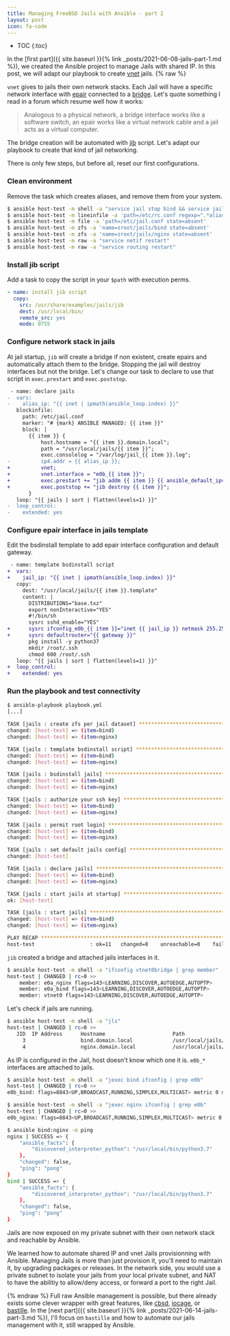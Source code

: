 ```yaml
---
title: Managing FreeBSD Jails with Ansible - part 2
layout: post
icon: fa-code
---
```

* TOC
{:toc}

In the [first part]({{ site.baseurl }}{% link _posts/2021-06-08-jails-part-1.md %}), we created the Ansible project to manage Jails with shared IP. In this post, we will adapt our playbook to create [vnet](https://www.unix.com/man-page/freebsd/9/vimage/) jails.
{% raw %}

``vnet`` gives to jails their own network stacks. Each Jail will have a specific network interface with [epair](https://www.freebsd.org/cgi/man.cgi?query=epair&sektion=4&manpath=freebsd-release-ports) connected to a [bridge](https://www.freebsd.org/cgi/man.cgi?query=bridge&sektion=4&manpath=freebsd-release-ports). Let's quote something I read in a forum which resume well how it works:

> Analogous to a physical network, a bridge interface works like a software switch, an epair works like a virtual network cable and a jail acts as a virtual computer.

The bridge creation will be automated with [jib](https://github.com/freebsd/freebsd-src/blob/373ffc62c158e52cde86a5b934ab4a51307f9f2e/share/examples/jails/jib) script.
Let's adapt our playbook to create that kind of jail networking.

There is only few steps, but before all, reset our first configurations.

### Clean environment

Remove the task which creates aliases, and remove them from your system.
```bash
$ ansible host-test -m shell -a "service jail stop bind && service jail stop nginx"
$ ansible host-test -m lineinfile -a 'path=/etc/rc.conf regexp=".*alias.*" state=absent'
$ ansible host-test -m file -a 'path=/etc/jail.conf state=absent'
$ ansible host-test -m zfs -a 'name=zroot/jails/bind state=absent'
$ ansible host-test -m zfs -a 'name=zroot/jails/nginx state=absent'
$ ansible host-test -m raw -a "service netif restart"
$ ansible host-test -m raw -a "service routing restart"
```

### Install jib script
Add a task to copy the script in your ``$path`` with execution perms.
```yaml
- name: install jib script
  copy:
    src: /usr/share/examples/jails/jib
    dest: /usr/local/bin/
    remote_src: yes
    mode: 0755
```

### Configure network stack in jails
At jail startup, ``jib`` will create a bridge if non existent, create epairs and automatically attach them to the bridge. Stopping the jail will destroy interfaces but not the bridge.
Let's change our task to declare to use that script in ``exec.prestart`` and ``exec.poststop``.
```diff
 - name: declare jails
-  vars:
-    alias_ip: "{{ inet | ipmath(ansible_loop.index) }}"
   blockinfile:
     path: /etc/jail.conf
     marker: "# {mark} ANSIBLE MANAGED: {{ item }}"
     block: |
       {{ item }} {
           host.hostname = "{{ item }}.domain.local";
           path = "/usr/local/jails/{{ item }}";
           exec.consolelog = "/var/log/jail_{{ item }}.log";
-          ip4.addr = {{ alias_ip }};
+          vnet;
+          vnet.interface = "e0b_{{ item }}";
+          exec.prestart += "jib addm {{ item }} {{ ansible_default_ipv4.interface }}";
+          exec.poststop += "jib destroy {{ item }}";
       }
   loop: "{{ jails | sort | flatten(levels=1) }}"
-  loop_control:
-    extended: yes
```

### Configure epair interface in jails template
Edit the bsdinstall template to add epair interface configuration and default gateway.
```diff
 - name: template bsdinstall script
+  vars:
+    jail_ip: "{{ inet | ipmath(ansible_loop.index) }}"
   copy:
     dest: "/usr/local/jails/{{ item }}.template"
     content: |
       DISTRIBUTIONS="base.txz"
       export nonInteractive="YES"
       #!/bin/sh
       sysrc sshd_enable="YES"
+      sysrc ifconfig_e0b_{{ item }}="inet {{ jail_ip }} netmask 255.255.255.0"
+      sysrc defaultrouter="{{ gateway }}"
       pkg install -y python37
       mkdir /root/.ssh
       chmod 600 /root/.ssh
   loop: "{{ jails | sort | flatten(levels=1) }}"
+  loop_control:
+    extended: yes
```

### Run the playbook and test connectivity
```bash
$ ansible-playbook playbook.yml
[...]

TASK [jails : create zfs per jail dataset] ***************************************
changed: [host-test] => (item=bind)
changed: [host-test] => (item=nginx)

TASK [jails : template bsdinstall script] ****************************************
changed: [host-test] => (item=bind)
changed: [host-test] => (item=nginx)

TASK [jails : bsdinstall jails] **************************************************
changed: [host-test] => (item=bind)
changed: [host-test] => (item=nginx)

TASK [jails : authorize your ssh key] ********************************************
changed: [host-test] => (item=bind)
changed: [host-test] => (item=nginx)

TASK [jails : permit root login] *************************************************
changed: [host-test] => (item=bind)
changed: [host-test] => (item=nginx)

TASK [jails : set default jails config] ******************************************
changed: [host-test]

TASK [jails : declare jails] *****************************************************
changed: [host-test] => (item=bind)
changed: [host-test] => (item=nginx)

TASK [jails : start jails at startup] ********************************************
ok: [host-test]

TASK [jails : start jails] *******************************************************
changed: [host-test] => (item=bind)
changed: [host-test] => (item=nginx)

PLAY RECAP ***********************************************************************
host-test                  : ok=11   changed=8    unreachable=0    failed=0    skipped=0    rescued=0    ignored=0
```
``jib`` created a bridge and attached jails interfaces in it.
```bash
$ ansible host-test -m shell -a "ifconfig vtnet0bridge | grep member"
host-test | CHANGED | rc=0 >>
	member: e0a_nginx flags=143<LEARNING,DISCOVER,AUTOEDGE,AUTOPTP>
	member: e0a_bind flags=143<LEARNING,DISCOVER,AUTOEDGE,AUTOPTP>
	member: vtnet0 flags=143<LEARNING,DISCOVER,AUTOEDGE,AUTOPTP>
```
Let's check if jails are running.
```bash
$ ansible host-test -m shell -a "jls"
host-test | CHANGED | rc=0 >>
   JID  IP Address      Hostname                      Path
     3                  bind.domain.local             /usr/local/jails/bind
     4                  nginx.domain.local            /usr/local/jails/nginx

```
As IP is configured in the Jail, host doesn't know which one it is.
``e0b_*`` interfaces are attached to jails.
```bash
$ ansible host-test -m shell -a "jexec bind ifconfig | grep e0b"
host-test | CHANGED | rc=0 >>
e0b_bind: flags=8843<UP,BROADCAST,RUNNING,SIMPLEX,MULTICAST> metric 0 mtu 1500

$ ansible host-test -m shell -a "jexec nginx ifconfig | grep e0b"
host-test | CHANGED | rc=0 >>
e0b_nginx: flags=8843<UP,BROADCAST,RUNNING,SIMPLEX,MULTICAST> metric 0 mtu 1500
```

```bash
$ ansible bind:nginx -m ping
nginx | SUCCESS => {
    "ansible_facts": {
        "discovered_interpreter_python": "/usr/local/bin/python3.7"
    },
    "changed": false,
    "ping": "pong"
}
bind | SUCCESS => {
    "ansible_facts": {
        "discovered_interpreter_python": "/usr/local/bin/python3.7"
    },
    "changed": false,
    "ping": "pong"
}
```
Jails are now exposed on my private subnet with their own network stack and reachable by Ansible.

We learned how to automate shared IP and vnet Jails provisionning with Ansible.
Managing Jails is more than just provision it, you'll need to maintain it, by upgrading packages or releases.
In the network side, you would use a private subnet to isolate your jails from your local private subnet, and NAT to have the abilitiy to allow/deny access, or forward a port to the right Jail.

{% endraw %}
Full raw Ansible management is possible, but there already exists some clever wrapper with great features, like [cbsd](https://github.com/cbsd/cbsd), [iocage](https://github.com/iocage/iocage), or [bastille](https://github.com/BastilleBSD/bastille).
In the [next part]({{ site.baseurl }}{% link _posts/2021-06-14-jails-part-3.md %}), I'll focus on ``bastille`` and how to automate our jails management with it, still wrapped by Ansible.
